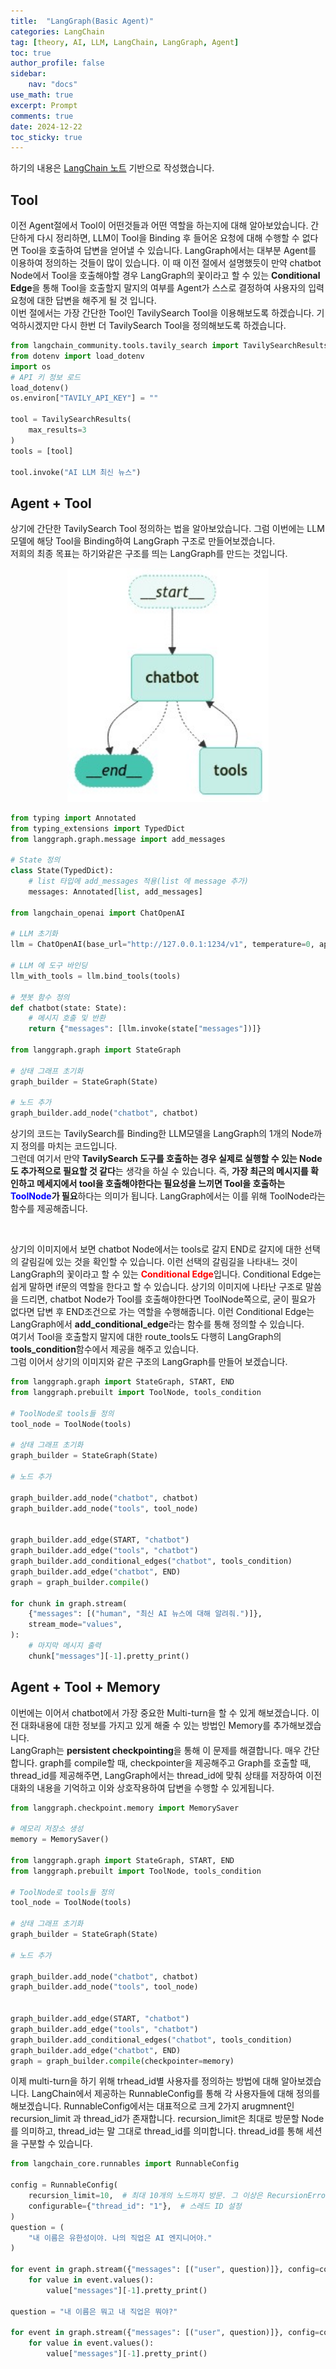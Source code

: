 ```yaml
---
title:  "LangGraph(Basic Agent)"
categories: LangChain
tag: [theory, AI, LLM, LangChain, LangGraph, Agent]
toc: true
author_profile: false
sidebar:
    nav: "docs"
use_math: true
excerpt: Prompt
comments: true
date: 2024-12-22
toc_sticky: true
---
```

하기의 내용은 <a href="https://wikidocs.net/233801" target="_blank">LangChain 노트</a> 기반으로 작성했습니다.

## Tool
이전 Agent절에서 Tool이 어떤것들과 어떤 역할을 하는지에 대해 알아보았습니다. 간단하게 다시 정리하면, LLM이 Tool을 Binding 후 들어온 요청에 대해 수행할 수 없다면 Tool을 호출하여 답변을 얻어낼 수 있습니다. LangGraph에서는 대부분 Agent를 이용하여 정의하는 것들이 많이 있습니다. 이 때 이전 절에서 설명했듯이 만약 chatbot Node에서 Tool을 호출해야할 경우 LangGraph의 꽃이라고 할 수 있는 **Conditional Edge**을 통해 Tool을 호출할지 말지의 여부를 Agent가 스스로 결정하여 사용자의 입력 요청에 대한 답변을 해주게 될 것 입니다.    
이번 절에서는 가장 간단한 Tool인 TavilySearch Tool을 이용해보도록 하겠습니다. 기억하시겠지만 다시 한번 더 TavilySearch Tool을 정의해보도록 하겠습니다.   
```python
from langchain_community.tools.tavily_search import TavilySearchResults
from dotenv import load_dotenv
import os
# API 키 정보 로드
load_dotenv()
os.environ["TAVILY_API_KEY"] = ""

tool = TavilySearchResults(
    max_results=3
)
tools = [tool]

tool.invoke("AI LLM 최신 뉴스")
```

## Agent + Tool
상기에 간단한 TavilySearch Tool 정의하는 법을 알아보았습니다. 그럼 이번에는 LLM 모델에 해당 Tool을 Binding하여 LangGraph 구조로 만들어보겠습니다.   
저희의 최종 목표는 하기와같은 구조를 띄는 LangGraph를 만드는 것입니다.   
<div style="text-align : center;">
<img src="../../../assets/images/LangChain/2024-12-22-langgraph3/chatbot_langgraph.jpeg" alt="chatbot_langgraph" style="zoom:150%;" />    
</div>   

```python
from typing import Annotated
from typing_extensions import TypedDict
from langgraph.graph.message import add_messages

# State 정의
class State(TypedDict):
    # list 타입에 add_messages 적용(list 에 message 추가)
    messages: Annotated[list, add_messages]

from langchain_openai import ChatOpenAI

# LLM 초기화
llm = ChatOpenAI(base_url="http://127.0.0.1:1234/v1", temperature=0, api_key="meta-llama-3.1-8b-instruct")

# LLM 에 도구 바인딩
llm_with_tools = llm.bind_tools(tools)

# 챗봇 함수 정의
def chatbot(state: State):
    # 메시지 호출 및 반환
    return {"messages": [llm.invoke(state["messages"])]}

from langgraph.graph import StateGraph

# 상태 그래프 초기화
graph_builder = StateGraph(State)

# 노드 추가
graph_builder.add_node("chatbot", chatbot)
```

상기의 코드는 TavilySearch를 Binding한 LLM모델을 LangGraph의 1개의 Node까지 정의를 마치는 코드입니다.   
그런데 여기서 만약 **TavilySearch 도구를 호출하는 경우 실제로 실행할 수 있는 Node도 추가적으로 필요할 것 같다**는 생각을 하실 수 있습니다. 즉, **가장 최근의 메시지를 확인하고 메세지에서 tool을 호출해야한다는 필요성을 느끼면 Tool을 호출하는 <span style='color:blue'>ToolNode</span>가 필요**하다는 의미가 됩니다. LangGraph에서는 이를 위해 ToolNode라는 함수를 제공해줍니다.    

<br>

상기의 이미지에서 보면 chatbot Node에서는 tools로 갈지 END로 갈지에 대한 선택의 갈림길에 있는 것을 확인할 수 있습니다. 이런 선택의 갈림길을 나타내느 것이 LangGraph의 꽃이라고 할 수 있는 <span style='color:red'>**Conditional Edge**</span>입니다. Conditional Edge는 쉽게 말하면 if문의 역할을 한다고 할 수 있습니다. 상기의 이미지에 나타난 구조로 말씀을 드리면, chatbot Node가 Tool를 호출해야한다면 ToolNode쪽으로, 굳이 필요가 없다면 답변 후 END조건으로 가는 역할을 수행해줍니다. 이런 Conditional Edge는 LangGraph에서 **add_conditional_edge**라는 함수를 통해 정의할 수 있습니다.    
여기서 Tool을 호출할지 말지에 대한 route_tools도 다행히 LangGraph의 **tools_condition**함수에서 제공을 해주고 있습니다.   
그럼 이어서 상기의 이미지와 같은 구조의 LangGraph를 만들어 보겠습니다.   

```python
from langgraph.graph import StateGraph, START, END
from langgraph.prebuilt import ToolNode, tools_condition

# ToolNode로 tools들 정의
tool_node = ToolNode(tools)

# 상태 그래프 초기화
graph_builder = StateGraph(State)

# 노드 추가

graph_builder.add_node("chatbot", chatbot)
graph_builder.add_node("tools", tool_node)


graph_builder.add_edge(START, "chatbot")
graph_builder.add_edge("tools", "chatbot")
graph_builder.add_conditional_edges("chatbot", tools_condition)
graph_builder.add_edge("chatbot", END)
graph = graph_builder.compile()

for chunk in graph.stream(
    {"messages": [("human", "최신 AI 뉴스에 대해 알려줘.")]},
    stream_mode="values",
):
    # 마지막 메시지 출력
    chunk["messages"][-1].pretty_print()
```

## Agent + Tool + Memory
이번에는 이어서 chatbot에서 가장 중요한 Multi-turn을 할 수 있게 해보겠습니다. 이전 대화내용에 대한 정보를 가지고 있게 해줄 수 있는 방법인 Memory를 추가해보겠습니다.   
LangGraph는 **persistent checkpointing**을 통해 이 문제를 해결합니다.
매우 간단합니다. graph를 compile할 때, checkpointer을 제공해주고 Graph를 호출할 때, thread_id를 제공해주면, LangGraph에서는 thread_id에 맞춰 상태를 저장하여 이전 대화의 내용을 기억하고 이와 상호작용하여 답변을 수행할 수 있게됩니다.   

```python
from langgraph.checkpoint.memory import MemorySaver

# 메모리 저장소 생성
memory = MemorySaver()

from langgraph.graph import StateGraph, START, END
from langgraph.prebuilt import ToolNode, tools_condition

# ToolNode로 tools들 정의
tool_node = ToolNode(tools)

# 상태 그래프 초기화
graph_builder = StateGraph(State)

# 노드 추가

graph_builder.add_node("chatbot", chatbot)
graph_builder.add_node("tools", tool_node)


graph_builder.add_edge(START, "chatbot")
graph_builder.add_edge("tools", "chatbot")
graph_builder.add_conditional_edges("chatbot", tools_condition)
graph_builder.add_edge("chatbot", END)
graph = graph_builder.compile(checkpointer=memory)
```

이제 multi-turn을 하기 위해 trhead_id별 사용자를 정의하는 방법에 대해 알아보겠습니다. LangChain에서 제공하는 RunnableConfig를 통해 각 사용자들에 대해 정의를 해보겠습니다. RunnableConfig에서는 대표적으로 크게 2가지 arugmnent인 recursion_limit 과 thread_id가 존재합니다. recursion_limit은 최대로 방문할 Node를 의미하고, thread_id는 말 그대로 thread_id를 의미합니다. thread_id를 통해 세션을 구분할 수 있습니다.    

```python
from langchain_core.runnables import RunnableConfig

config = RunnableConfig(
    recursion_limit=10,  # 최대 10개의 노드까지 방문. 그 이상은 RecursionError 발생
    configurable={"thread_id": "1"},  # 스레드 ID 설정
)
question = (
    "내 이름은 유한성이야. 나의 직업은 AI 엔지니어야."
)

for event in graph.stream({"messages": [("user", question)]}, config=config):
    for value in event.values():
        value["messages"][-1].pretty_print()
        
question = "내 이름은 뭐고 내 직업은 뭐야?"

for event in graph.stream({"messages": [("user", question)]}, config=config):
    for value in event.values():
        value["messages"][-1].pretty_print()
```